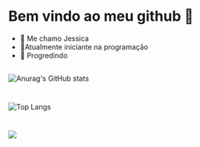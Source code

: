 # Bem vindo ao meu github 👋

* 💫 Me chamo Jessica
* 🚀Atualmente iniciante na programação
* 🧠 Progredindo
##
 
![Anurag's GitHub stats](https://github-readme-stats.vercel.app/api?username=jessica-macena&show_icons=true&theme=omni&hide=contribs,prs)
#
![Top Langs](https://github-readme-stats.vercel.app/api/top-langs/?username=jessica-macena&layout=compact&theme=omni)
#
![](https://github-readme-streak-stats.herokuapp.com/?user=jessica-macena&theme=omni&hide_border=true)


